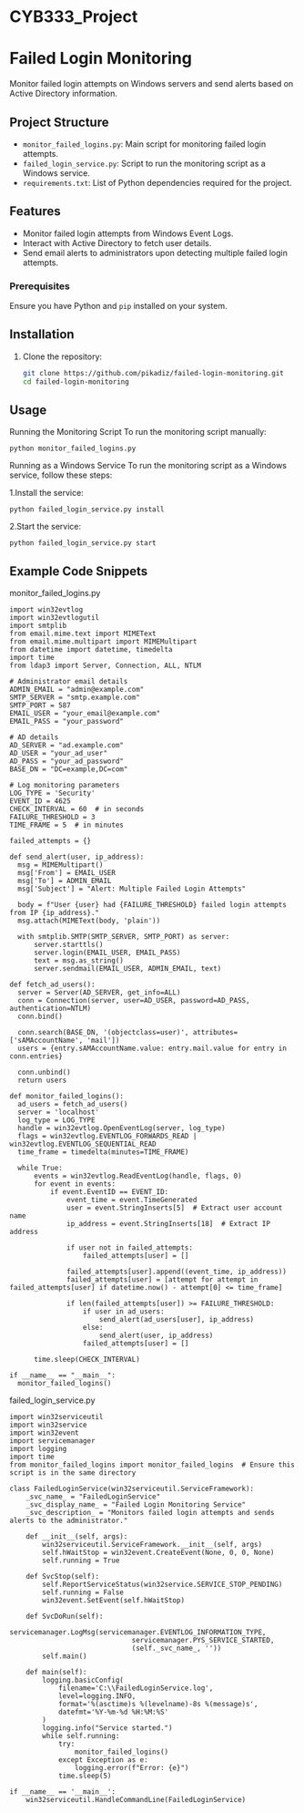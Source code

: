 # CYB333_Project

# Failed Login Monitoring

Monitor failed login attempts on Windows servers and send alerts based on Active Directory information.

## Project Structure

- `monitor_failed_logins.py`: Main script for monitoring failed login attempts.
- `failed_login_service.py`: Script to run the monitoring script as a Windows service.
- `requirements.txt`: List of Python dependencies required for the project.

## Features

- Monitor failed login attempts from Windows Event Logs.
- Interact with Active Directory to fetch user details.
- Send email alerts to administrators upon detecting multiple failed login attempts.

### Prerequisites

Ensure you have Python and `pip` installed on your system.

## Installation

1. Clone the repository:

   ```bash
   git clone https://github.com/pikadiz/failed-login-monitoring.git
   cd failed-login-monitoring

##  Usage
Running the Monitoring Script
     To run the monitoring script manually:
```
python monitor_failed_logins.py
```` 
Running as a Windows Service
      To run the monitoring script as a Windows service, follow these steps:

1.Install the service:
```
python failed_login_service.py install
```
2.Start the service:
```
python failed_login_service.py start
```
## Example Code Snippets 
  monitor_failed_logins.py

  ```
import win32evtlog
import win32evtlogutil
import smtplib
from email.mime.text import MIMEText
from email.mime.multipart import MIMEMultipart
from datetime import datetime, timedelta
import time
from ldap3 import Server, Connection, ALL, NTLM

# Administrator email details
ADMIN_EMAIL = "admin@example.com"
SMTP_SERVER = "smtp.example.com"
SMTP_PORT = 587
EMAIL_USER = "your_email@example.com"
EMAIL_PASS = "your_password"

# AD details
AD_SERVER = "ad.example.com"
AD_USER = "your_ad_user"
AD_PASS = "your_ad_password"
BASE_DN = "DC=example,DC=com"

# Log monitoring parameters
LOG_TYPE = 'Security'
EVENT_ID = 4625
CHECK_INTERVAL = 60  # in seconds
FAILURE_THRESHOLD = 3
TIME_FRAME = 5  # in minutes

failed_attempts = {}

def send_alert(user, ip_address):
    msg = MIMEMultipart()
    msg['From'] = EMAIL_USER
    msg['To'] = ADMIN_EMAIL
    msg['Subject'] = "Alert: Multiple Failed Login Attempts"

    body = f"User {user} had {FAILURE_THRESHOLD} failed login attempts from IP {ip_address}."
    msg.attach(MIMEText(body, 'plain'))

    with smtplib.SMTP(SMTP_SERVER, SMTP_PORT) as server:
        server.starttls()
        server.login(EMAIL_USER, EMAIL_PASS)
        text = msg.as_string()
        server.sendmail(EMAIL_USER, ADMIN_EMAIL, text)

def fetch_ad_users():
    server = Server(AD_SERVER, get_info=ALL)
    conn = Connection(server, user=AD_USER, password=AD_PASS, authentication=NTLM)
    conn.bind()

    conn.search(BASE_DN, '(objectclass=user)', attributes=['sAMAccountName', 'mail'])
    users = {entry.sAMAccountName.value: entry.mail.value for entry in conn.entries}

    conn.unbind()
    return users

def monitor_failed_logins():
    ad_users = fetch_ad_users()
    server = 'localhost'
    log_type = LOG_TYPE
    handle = win32evtlog.OpenEventLog(server, log_type)
    flags = win32evtlog.EVENTLOG_FORWARDS_READ | win32evtlog.EVENTLOG_SEQUENTIAL_READ
    time_frame = timedelta(minutes=TIME_FRAME)

    while True:
        events = win32evtlog.ReadEventLog(handle, flags, 0)
        for event in events:
            if event.EventID == EVENT_ID:
                event_time = event.TimeGenerated
                user = event.StringInserts[5]  # Extract user account name
                ip_address = event.StringInserts[18]  # Extract IP address

                if user not in failed_attempts:
                    failed_attempts[user] = []

                failed_attempts[user].append((event_time, ip_address))
                failed_attempts[user] = [attempt for attempt in failed_attempts[user] if datetime.now() - attempt[0] <= time_frame]

                if len(failed_attempts[user]) >= FAILURE_THRESHOLD:
                    if user in ad_users:
                        send_alert(ad_users[user], ip_address)
                    else:
                        send_alert(user, ip_address)
                    failed_attempts[user] = []

        time.sleep(CHECK_INTERVAL)

if __name__ == "__main__":
    monitor_failed_logins()
`````
failed_login_service.py
```
import win32serviceutil
import win32service
import win32event
import servicemanager
import logging
import time
from monitor_failed_logins import monitor_failed_logins  # Ensure this script is in the same directory

class FailedLoginService(win32serviceutil.ServiceFramework):
    _svc_name_ = "FailedLoginService"
    _svc_display_name_ = "Failed Login Monitoring Service"
    _svc_description_ = "Monitors failed login attempts and sends alerts to the administrator."

    def __init__(self, args):
        win32serviceutil.ServiceFramework.__init__(self, args)
        self.hWaitStop = win32event.CreateEvent(None, 0, 0, None)
        self.running = True

    def SvcStop(self):
        self.ReportServiceStatus(win32service.SERVICE_STOP_PENDING)
        self.running = False
        win32event.SetEvent(self.hWaitStop)

    def SvcDoRun(self):
        servicemanager.LogMsg(servicemanager.EVENTLOG_INFORMATION_TYPE,
                              servicemanager.PYS_SERVICE_STARTED,
                              (self._svc_name_, ''))
        self.main()

    def main(self):
        logging.basicConfig(
            filename='C:\\FailedLoginService.log',
            level=logging.INFO,
            format='%(asctime)s %(levelname)-8s %(message)s',
            datefmt='%Y-%m-%d %H:%M:%S'
        )
        logging.info("Service started.")
        while self.running:
            try:
                monitor_failed_logins()
            except Exception as e:
                logging.error(f"Error: {e}")
            time.sleep(5)

if __name__ == '__main__':
    win32serviceutil.HandleCommandLine(FailedLoginService)
